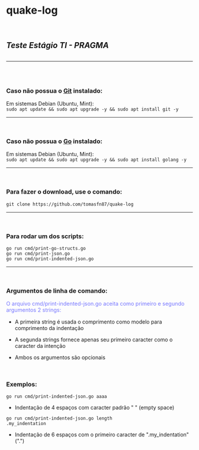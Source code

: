 # quake-log
<br>
<h2><i>Teste Estágio TI - PRAGMA</i><h2>
<hr>
<br>
<h3>Caso não possua o <a href="https://git-scm.com/">Git</a> instalado:</h3>
Em sistemas Debian (Ubuntu, Mint):<br>
<code>sudo apt update && sudo apt upgrade -y && sudo apt install git -y</code>
<hr>
<br>
<h3>Caso não possua o <a href="https://go.dev/">Go</a> instalado:</h3>
Em sistemas Debian (Ubuntu, Mint):<br>
<code>sudo apt update && sudo apt upgrade -y && sudo apt install golang -y</code>
<hr>
<br>
<h3>Para fazer o download, use o comando:</h3>
<code>git clone https://github.com/tomasfn87/quake-log</code>
<hr>
<br>
<h3>Para rodar um dos scripts:</h3>
<code>go run cmd/print-go-structs.go</code><br>
<code>go run cmd/print-json.go</code><br>
<code>go run cmd/print-indented-json.go</code><br>
<hr>
<br>
<h3>Argumentos de linha de comando:</h3>

<p style="font-size: 1.03em; color: #77f;">O arquivo cmd/print-indented-json.go aceita como primeiro e segundo argumentos 2 strings:</p>

* A primeira string é usada o comprimento como modelo para comprimento da indentação

* A segunda strings fornece apenas seu primeiro caracter como o caracter da intenção

* Ambos os argumentos são opcionais

<br>
<h3>Exemplos:</h3>
<code>go run cmd/print-indented-json.go aaaa</code><br>

* Indentação de 4 espaços com caracter padrão " " (empty space)

<code>go run cmd/print-indented-json.go length .my_indentation</code><br>

* Indentação de 6 espaços com o primeiro caracter de ".my_indentation" (".")